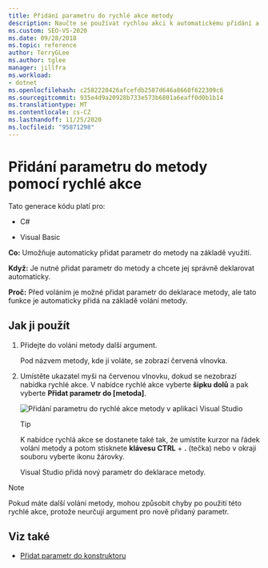 ```yaml
---
title: Přidání parametru do rychlé akce metody
description: Naučte se používat rychlou akci k automatickému přidání a deklaraci parametru na základě využití metody.
ms.custom: SEO-VS-2020
ms.date: 09/28/2018
ms.topic: reference
author: TerryGLee
ms.author: tglee
manager: jillfra
ms.workload:
- dotnet
ms.openlocfilehash: c2582228426afcefdb2587d646a8668f622309c6
ms.sourcegitcommit: 935e4d9a20928b733e573b6801a6eaff0d0b1b14
ms.translationtype: MT
ms.contentlocale: cs-CZ
ms.lasthandoff: 11/25/2020
ms.locfileid: "95871298"
---
```

# <a name="add-a-parameter-to-a-method-using-a-quick-action"></a>Přidání parametru do metody pomocí rychlé akce

Tato generace kódu platí pro:

- C#

- Visual Basic

**Co:** Umožňuje automaticky přidat parametr do metody na základě využití.

**Když:** Je nutné přidat parametr do metody a chcete jej správně deklarovat automaticky.

**Proč:** Před voláním je možné přidat parametr do deklarace metody, ale tato funkce je automaticky přidá na základě volání metody.

## <a name="how-to-use-it"></a>Jak ji použít

1. Přidejte do volání metody další argument.

   Pod názvem metody, kde ji voláte, se zobrazí červená vlnovka.

2. Umístěte ukazatel myši na červenou vlnovku, dokud se nezobrazí nabídka rychlé akce. V nabídce rychlé akce vyberte **šipku dolů** a pak vyberte **Přidat parametr do [metoda]**.

   ![Přidání parametru do rychlé akce metody v aplikaci Visual Studio](media/add-parameter-to-method.png)

   > [!TIP]
   > K nabídce rychlá akce se dostanete také tak, že umístíte kurzor na řádek volání metody a potom stisknete **klávesu CTRL** + **.** (tečka) nebo v okraji souboru vyberte ikonu žárovky.

   Visual Studio přidá nový parametr do deklarace metody.

> [!NOTE]
> Pokud máte další volání metody, mohou způsobit chyby po použití této rychlé akce, protože neurčují argument pro nově přidaný parametr.

## <a name="see-also"></a>Viz také

- [Přidat parametr do konstruktoru](generate-constructor.md#addparameter)

